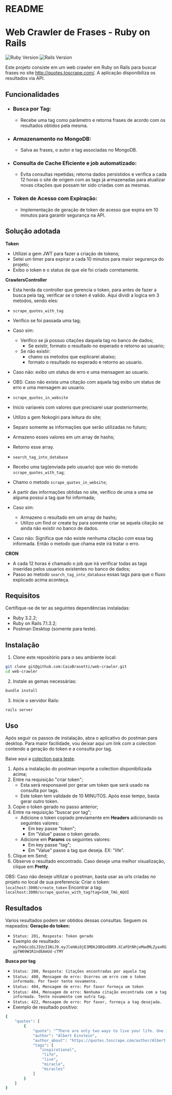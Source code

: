 # README

# Web Crawler de Frases - Ruby on Rails

![Ruby Version](https://img.shields.io/badge/Ruby-3.2.2-red.svg)
![Rails Version](https://img.shields.io/badge/Rails-7.1.3.2-orange.svg)

Este projeto consiste em um web crawler em Ruby on Rails para buscar frases no site http://quotes.toscrape.com/. A aplicação disponibiliza os resultados via API.

## Funcionalidades

* ### Busca por Tag:

  * Recebe uma tag como parâmetro e retorna frases de acordo com os resultados obtidos pela mesma.

* ### Armazenamento no MongoDB:

  * Salva as frases, o autor e tag associadas no MongoDB.

* ### Consulta de Cache Eficiente e job automatizado:

  * Evita consultas repetidas; retorna dados persistidos e verifica a cada 12 horas o site de origem com as tags já armazenadas para atualizar novas citações que possam ter sido criadas com as mesmas.

* ### Token de Acesso com Expiração:

  * Implementação de geração de token de acesso que expira em 10 minutos para garantir segurança na API.

## Solução adotada
**Token**
- Utilizei a gem JWT para fazer a criação de tokens;
- Setei um timer para expirar a cada 10 minutos para maior segurança do projeto;
- Exibo o token e o status de que ele foi criado corretamente.

**CrawlersController**
- Esta herda da controller que gerencia o token, para antes de fazer a busca pela tag, verificar se o token é valido.
Aqui dividi a logica em 3 metodos, sendo eles:
- ```scrape_quotes_with_tag```
- Verifico se foi passada uma tag;
- Caso sim:
   - Verifico se já possuo citações daquela tag no banco de dados;
      - Se existir, formato o resultado no experado e retorno ao usuario;
   - Se não existir:
      - chamo os metodos que explicarei abaixo;
      - formato o resultado no experado e retorno ao usuario.
- Caso não: exibo um status de erro e uma mensagem ao usuario.
- OBS: Caso não exista uma citação com aquela tag exibo um status de erro e uma mensagem ao usuario.

- ```scrape_quotes_in_website```
- Inicio variaveis com valores que precisarei usar posteriormente;
- Utilizo a gem Nokogiri para leitura do site;
- Separo somente as informações que serão utilizadas no futuro;
- Armazeno esses valores em um array de hashs;
- Retorno esse array.

- ```search_tag_into_database```
- Recebo uma tag(enviada pelo usuario) que veio do metodo ```scrape_quotes_with_tag```;
- Chamo o metodo ```scrape_quotes_in_website```;
- A partir das informações obtidas no site, verifico de uma a uma se alguma possui a tag que foi informada;
- Caso sim:
   - Armazeno o resultado em um array de hashs;
   - Utilizo um find or create by para somente criar se aquela citação se ainda não existir no banco de dados.
- Caso não: Significa que não existe nenhuma citação com essa tag informada. Então o metodo que chama este irá tratar o erro.

**CRON**
- A cada 12 horas é chamado o job que irá verificar todas as tags inseridas pelos usuarios existentes no banco de dados;
- Passo ao metodo ```search_tag_into_database``` essas tags para que o fluxo explicado acima aconteça.

  
## Requisitos

Certifique-se de ter as seguintes dependências instaladas:

- Ruby 3.2.2;
- Ruby on Rails 7.1.3.2;
- Postman Desktop (somente para teste).

## Instalação

1. Clone este repositório para o seu ambiente local:

```bash
git clone git@github.com:CaioBrasetti/web-crawler.git
cd web-crawler
```

2. Instale as gemas necessárias:

```bash
bundle install
```

3. Inicie o servidor Rails:

```bash
rails server
```

## Uso

Após seguir os passos de instalação, abra o aplicativo do postman para desktop.
Para maior facilidade, vou deixar aqui um link com a colection contendo a geração do token e a consulta por tag.

Baixe aqui a [colection para teste](https://drive.google.com/file/d/1J93buG0fa36PN7JnMjhzK_GcuQFjJu51/view?usp=drive_link).

1. Após a instalação do postman importe a colection disponibilizada acima;
2. Entre na requisição "criar token";
   - Esta será responsavel por gerar um token que será usado na consulta por tags.
   - Este token tem validade de 10 MINUTOS. Após esse tempo, basta gerar outro token.
3. Copie o token gerado no passo anterior;
4. Entre na requisição "buscar por tag";
   - Adicione o token copiado previamente em **Headers** adicionando os seguintes valores:
       - Em key passe "token";
       - Em "Value" passe o token gerado.
   -  Adicione em **Params** os seguintes valores:
       - Em key passe "tag";
       - Em "Value" passe a tag que deseja. EX: "life".
5. Clique em Send;
6. Observe o resultado encontrado. Caso deseje uma melhor visualização, clique em **Pretty**.

OBS: Caso não deseje ultilizar o postman, basta usar as urls criadas no projeto no local de sua preferencia:
Criar o token: ``` localhost:3000/create_token ```
Encontrar a tag: ``` localhost:3000/scrape_quotes_with_tag?tag=SUA_TAG_AQUI ```

## Resultados

Varios resultados podem ser obtidos dessas consultas. Seguem os mapeados:
**Geração do token:**
- ``` Status: 201, Resposta: Token gerado ```
- Exemplo de resultado: ```eyJhbGciOiJIUzI1NiJ9.eyJleHAiOjE3MDk2ODQxODR9.XCaFDtNhjeMadMLZyaxRGypfW69W1R1ndEAmUd-cTMY```

**Busca por tag**
- ```Status: 200, Resposta: Citações encontradas por aquela tag ```
- ```Status: 400, Mensagem de erro: Ocorreu um erro com o token informado. Por favor tente novamente.```
- ```Status: 404, Mensagem de erro: Por favor forneça um token```
- ```Status: 404, Mensagem de erro: Nenhuma citação encontrada com a tag informada. Tente novamente com outra tag. ```
- ```Status: 422, Mensagem de erro: Por favor, forneça a tag desejada. ```
- Exemplo de resultado positivo: 
```bash
{
    "quotes": [
        {
            "quote": "“There are only two ways to live your life. One is as though nothing is a miracle. The other is as though everything is a miracle.”",
            "author": "Albert Einstein",
            "author_about": "https://quotes.toscrape.com/author/Albert-Einstein",
            "tags": [
               "inspirational",
                "life",
                "live",
                "miracle",
                "miracles"
            ]
        }
    ]
}
```
